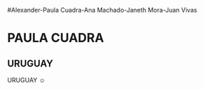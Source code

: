 #Alexander-Paula Cuadra-Ana Machado-Janeth Mora-Juan Vivas

# **PAULA CUADRA**

## URUGUAY

URUGUAY :relaxed:
